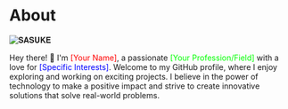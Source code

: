 # About

![𝐒𝐀𝐒𝐔𝐊𝐄](https://github.com/sec-fortress/sec-fortress.github.io/assets/132317714/30e18b6a-b8e6-4bd6-b856-5e375b59c381)


Hey there! 👋 I'm <span style="color: #ff0000;">[Your Name]</span>, a passionate <span style="color: #00ff00;">[Your Profession/Field]</span> with a love for <span style="color: #0000ff;">[Specific Interests]</span>. Welcome to my GitHub profile, where I enjoy exploring and working on exciting projects. I believe in the power of technology to make a positive impact and strive to create innovative solutions that solve real-world problems.
